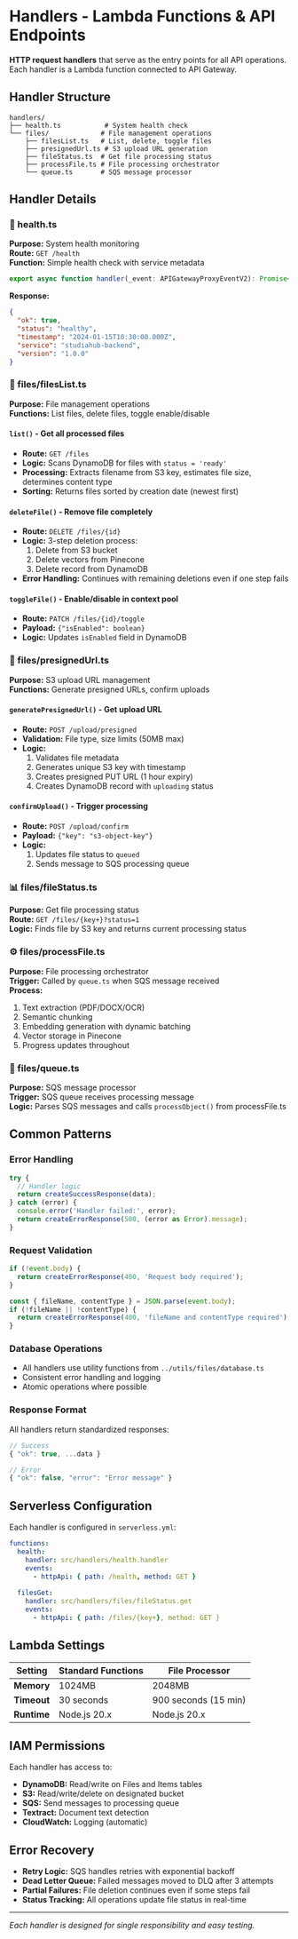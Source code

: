 # Handlers - Lambda Functions & API Endpoints

**HTTP request handlers** that serve as the entry points for all API operations. Each handler is a Lambda function connected to API Gateway.

## Handler Structure

```
handlers/
├── health.ts           # System health check
└── files/             # File management operations
    ├── filesList.ts   # List, delete, toggle files
    ├── presignedUrl.ts # S3 upload URL generation
    ├── fileStatus.ts  # Get file processing status
    ├── processFile.ts # File processing orchestrator  
    └── queue.ts       # SQS message processor
```

## Handler Details

### 🏥 health.ts
**Purpose:** System health monitoring  
**Route:** `GET /health`  
**Function:** Simple health check with service metadata

```typescript
export async function handler(_event: APIGatewayProxyEventV2): Promise<APIGatewayProxyResultV2>
```

**Response:**
```json
{
  "ok": true,
  "status": "healthy", 
  "timestamp": "2024-01-15T10:30:00.000Z",
  "service": "studiahub-backend",
  "version": "1.0.0"
}
```

### 📁 files/filesList.ts
**Purpose:** File management operations  
**Functions:** List files, delete files, toggle enable/disable

#### `list()` - Get all processed files
- **Route:** `GET /files`
- **Logic:** Scans DynamoDB for files with `status = 'ready'`
- **Processing:** Extracts filename from S3 key, estimates file size, determines content type
- **Sorting:** Returns files sorted by creation date (newest first)

#### `deleteFile()` - Remove file completely
- **Route:** `DELETE /files/{id}`
- **Logic:** 3-step deletion process:
  1. Delete from S3 bucket
  2. Delete vectors from Pinecone  
  3. Delete record from DynamoDB
- **Error Handling:** Continues with remaining deletions even if one step fails

#### `toggleFile()` - Enable/disable in context pool
- **Route:** `PATCH /files/{id}/toggle`
- **Payload:** `{"isEnabled": boolean}`
- **Logic:** Updates `isEnabled` field in DynamoDB

### 🔗 files/presignedUrl.ts  
**Purpose:** S3 upload URL management  
**Functions:** Generate presigned URLs, confirm uploads

#### `generatePresignedUrl()` - Get upload URL
- **Route:** `POST /upload/presigned`
- **Validation:** File type, size limits (50MB max)
- **Logic:** 
  1. Validates file metadata
  2. Generates unique S3 key with timestamp
  3. Creates presigned PUT URL (1 hour expiry)
  4. Creates DynamoDB record with `uploading` status

#### `confirmUpload()` - Trigger processing
- **Route:** `POST /upload/confirm`  
- **Payload:** `{"key": "s3-object-key"}`
- **Logic:**
  1. Updates file status to `queued`
  2. Sends message to SQS processing queue

### 📊 files/fileStatus.ts
**Purpose:** Get file processing status  
**Route:** `GET /files/{key+}?status=1`  
**Logic:** Finds file by S3 key and returns current processing status

### ⚙️ files/processFile.ts
**Purpose:** File processing orchestrator  
**Trigger:** Called by `queue.ts` when SQS message received  
**Process:**
1. Text extraction (PDF/DOCX/OCR)
2. Semantic chunking  
3. Embedding generation with dynamic batching
4. Vector storage in Pinecone
5. Progress updates throughout

### 📨 files/queue.ts
**Purpose:** SQS message processor  
**Trigger:** SQS queue receives processing message  
**Logic:** Parses SQS messages and calls `processObject()` from processFile.ts

## Common Patterns

### Error Handling
```typescript
try {
  // Handler logic
  return createSuccessResponse(data);
} catch (error) {
  console.error('Handler failed:', error);
  return createErrorResponse(500, (error as Error).message);
}
```

### Request Validation
```typescript
if (!event.body) {
  return createErrorResponse(400, 'Request body required');
}

const { fileName, contentType } = JSON.parse(event.body);
if (!fileName || !contentType) {
  return createErrorResponse(400, 'fileName and contentType required');
}
```

### Database Operations
- All handlers use utility functions from `../utils/files/database.ts`
- Consistent error handling and logging
- Atomic operations where possible

### Response Format
All handlers return standardized responses:
```typescript
// Success
{ "ok": true, ...data }

// Error  
{ "ok": false, "error": "Error message" }
```

## Serverless Configuration

Each handler is configured in `serverless.yml`:

```yaml
functions:
  health:
    handler: src/handlers/health.handler
    events:
      - httpApi: { path: /health, method: GET }
  
  filesGet:
    handler: src/handlers/files/fileStatus.get
    events:
      - httpApi: { path: /files/{key+}, method: GET }
```

## Lambda Settings

| Setting | Standard Functions | File Processor |
|---------|-------------------|----------------|
| **Memory** | 1024MB | 2048MB |
| **Timeout** | 30 seconds | 900 seconds (15 min) |
| **Runtime** | Node.js 20.x | Node.js 20.x |

## IAM Permissions

Each handler has access to:
- **DynamoDB:** Read/write on Files and Items tables
- **S3:** Read/write/delete on designated bucket  
- **SQS:** Send messages to processing queue
- **Textract:** Document text detection
- **CloudWatch:** Logging (automatic)

## Error Recovery

- **Retry Logic:** SQS handles retries with exponential backoff
- **Dead Letter Queue:** Failed messages moved to DLQ after 3 attempts
- **Partial Failures:** File deletion continues even if some steps fail
- **Status Tracking:** All operations update file status in real-time

---

*Each handler is designed for single responsibility and easy testing.*
